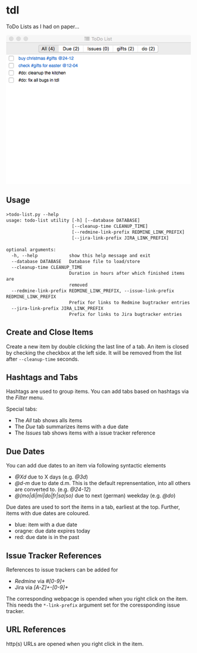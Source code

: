 # tdl
ToDo Lists as I had on paper...

![alt text](tdl.png)

## Usage

```
>todo-list.py --help
usage: todo-list utility [-h] [--database DATABASE]
                         [--cleanup-time CLEANUP_TIME]
                         [--redmine-link-prefix REDMINE_LINK_PREFIX]
                         [--jira-link-prefix JIRA_LINK_PREFIX]

optional arguments:
  -h, --help            show this help message and exit
  --database DATABASE   Database file to load/store
  --cleanup-time CLEANUP_TIME
                        Duration in hours after which finished items are
                        removed
  --redmine-link-prefix REDMINE_LINK_PREFIX, --issue-link-prefix REDMINE_LINK_PREFIX
                        Prefix for links to Redmine bugtracker entries
  --jira-link-prefix JIRA_LINK_PREFIX
                        Prefix for links to Jira bugtracker entries
```

## Create and Close Items

Create a new item by double clicking the last line of a tab.
An item is closed by checking the checkbox at the left side. It will be removed from the list after `--cleanup-time` seconds.

## Hashtags and Tabs

Hashtags are used to group items. You can add tabs based on hashtags via the *Filter* menu.

Special tabs:
* The *All* tab shows alls items
* The *Due* tab summarizes items with a due date
* The *Issues* tab shows items with a issue tracker reference

## Due Dates

You can add due dates to an item via following syntactic elements

* *@Xd* due to X days (e.g. *@3d*)
* *@d-m* due to date d.m. This is the default reprensentation, into all others are converted to. (e.g. *@24-12*)
* *@(mo|di|mi|do|fr|sa|so)* due to next (german) weekday (e.g. *@do*)

Due dates are used to sort the items in a tab, earliest at the top. Further, items with due dates are coloured.
* blue: item with a due date
* oragne: due date expires today
* red: due date is in the past

## Issue Tracker References

References to issue trackers can be added for
* *Redmine* via *#[0-9]+*
* Jira via *[A-Z]+-[0-9]+*

The corresponding webpacge is opended when you right click on the item.
This needs the `*-link-prefix` argument set for the coressponding issue tracker.

## URL References

http(s) URLs are opened when you right click in the item.
